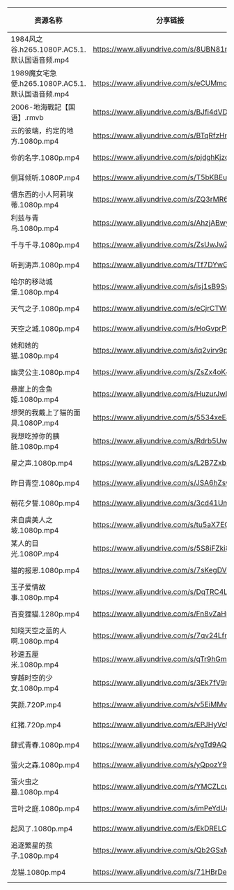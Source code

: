 | 资源名称                                  | 分享链接                                      | 发布时间       |
| ------------------------------------- | ----------------------------------------- | ---------- |
| 1984风之谷.h265.1080P.AC5.1.默认国语音频.mp4   | https://www.aliyundrive.com/s/8UBN81nN5n5 | 2023-02-07 |
| 1989魔女宅急便.h265.1080P.AC5.1.默认国语音频.mp4 | https://www.aliyundrive.com/s/eCUMmcEt7Py | 2023-02-07 |
| 2006-地海戰記【国语】.rmvb                    | https://www.aliyundrive.com/s/BJfi4dVDAMF | 2023-02-07 |
| 云的彼端，约定的地方.1080p.mp4                  | https://www.aliyundrive.com/s/BTqRfzHmbzM | 2023-02-07 |
| 你的名字.1080p.mp4                        | https://www.aliyundrive.com/s/pjdghKjzojW | 2023-02-07 |
| 侧耳倾听.1080P.mp4                        | https://www.aliyundrive.com/s/T5bKBEuDttQ | 2023-02-07 |
| 借东西的小人阿莉埃蒂.1080p.mp4                  | https://www.aliyundrive.com/s/ZQ3rMR6kUcH | 2023-02-07 |
| 利兹与青鸟.1080p.mp4                       | https://www.aliyundrive.com/s/AhzjABwyEFg | 2023-02-07 |
| 千与千寻.1080p.mp4                        | https://www.aliyundrive.com/s/ZsUwJwZQLgf | 2023-02-07 |
| 听到涛声.1080p.mp4                        | https://www.aliyundrive.com/s/Tf7DYwGwP2B | 2023-02-07 |
| 哈尔的移动城堡.1080p.mp4                     | https://www.aliyundrive.com/s/isj1sB9Swsu | 2023-02-07 |
| 天气之子.1080p.mp4                        | https://www.aliyundrive.com/s/eCjrCTWig59 | 2023-02-07 |
| 天空之城.1080p.mp4                        | https://www.aliyundrive.com/s/HoGvprPiSKJ | 2023-02-07 |
| 她和她的猫.1080p.mp4                       | https://www.aliyundrive.com/s/iq2virv9pGc | 2023-02-07 |
| 幽灵公主.1080p.mp4                        | https://www.aliyundrive.com/s/ZsZx4oK45MQ | 2023-02-07 |
| 悬崖上的金鱼姬.1080p.mp4                     | https://www.aliyundrive.com/s/HuzurJwLzK8 | 2023-02-07 |
| 想哭的我戴上了猫的面具.1080P.mp4                 | https://www.aliyundrive.com/s/5534xeEaHDi | 2023-02-07 |
| 我想吃掉你的胰脏.1080p.mp4                    | https://www.aliyundrive.com/s/Rdrb5UwUDFF | 2023-02-07 |
| 星之声.1080p.mp4                         | https://www.aliyundrive.com/s/L2B7ZxbkQdi | 2023-02-07 |
| 昨日青空.1080p.mp4                        | https://www.aliyundrive.com/s/JSA6hZsw8SM | 2023-02-07 |
| 朝花夕誓.1080p.mp4                        | https://www.aliyundrive.com/s/3cd41UmY94c | 2023-02-07 |
| 来自虞美人之坡.1080p.mp4                     | https://www.aliyundrive.com/s/tu5aX7ECdLK | 2023-02-07 |
| 某人的目光.1080P.mp4                       | https://www.aliyundrive.com/s/5S8iFZki8i9 | 2023-02-07 |
| 猫的报恩.1080p.mp4                        | https://www.aliyundrive.com/s/7sKegDVDuaM | 2023-02-07 |
| 玉子爱情故事.1080p.mp4                      | https://www.aliyundrive.com/s/DqTRC4LzAR2 | 2023-02-07 |
| 百变狸猫.1280p.mp4                        | https://www.aliyundrive.com/s/Fn8vZaHptD5 | 2023-02-07 |
| 知晓天空之蓝的人啊.1080p.mp4                   | https://www.aliyundrive.com/s/7qv24LfmVxP | 2023-02-07 |
| 秒速五厘米.1080p.mp4                       | https://www.aliyundrive.com/s/qTr9hGm3gJq | 2023-02-07 |
| 穿越时空的少女.1080p.mp4                     | https://www.aliyundrive.com/s/3Ek7fV9mdjT | 2023-02-07 |
| 笑颜.720P.mp4                           | https://www.aliyundrive.com/s/v5EiMMvTAFy | 2023-02-07 |
| 红猪.720p.mp4                           | https://www.aliyundrive.com/s/EPJHyVcURYr | 2023-02-07 |
| 肆式青春.1080p.mp4                        | https://www.aliyundrive.com/s/vgTd9AQG56q | 2023-02-07 |
| 萤火之森.1080p.mp4                        | https://www.aliyundrive.com/s/yQpozY974tn | 2023-02-07 |
| 萤火虫之墓.1080p.mp4                       | https://www.aliyundrive.com/s/YMCZLcuXoxB | 2023-02-07 |
| 言叶之庭.1080p.mp4                        | https://www.aliyundrive.com/s/imPeYdUgRoG | 2023-02-07 |
| 起风了.1080p.mp4                         | https://www.aliyundrive.com/s/EkDRELCjWmH | 2023-02-07 |
| 追逐繁星的孩子.1080p.mp4                     | https://www.aliyundrive.com/s/Qb2GSxMx1Nt | 2023-02-07 |
| 龙猫.1080p.mp4                          | https://www.aliyundrive.com/s/71HBrDexp7S | 2023-02-07 |
